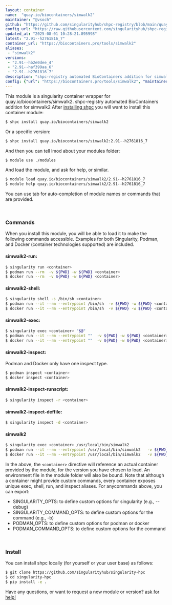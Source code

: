 ```yaml
---
layout: container
name:  "quay.io/biocontainers/simwalk2"
maintainer: "@vsoch"
github: "https://github.com/singularityhub/shpc-registry/blob/main/quay.io/biocontainers/simwalk2/container.yaml"
config_url: "https://raw.githubusercontent.com/singularityhub/shpc-registry/main/quay.io/biocontainers/simwalk2/container.yaml"
updated_at: "2025-08-01 10:28:21.895998"
latest: "2.91--h2761816_7"
container_url: "https://biocontainers.pro/tools/simwalk2"
aliases:
 - "simwalk2"
versions:
 - "2.91--hb2e0dee_4"
 - "2.91--haf399aa_6"
 - "2.91--h2761816_7"
description: "shpc-registry automated BioContainers addition for simwalk2"
config: {"url": "https://biocontainers.pro/tools/simwalk2", "maintainer": "@vsoch", "description": "shpc-registry automated BioContainers addition for simwalk2", "latest": {"2.91--h2761816_7": "sha256:a7a72af342f7c797ec5290ce786e82985877fbf9bfacfb5f1486e32de3b01221"}, "tags": {"2.91--hb2e0dee_4": "sha256:ebf2afe6ca3fca8d4827a9542d6711ab1b748fb90958c7b11f7531f0a295571b", "2.91--haf399aa_6": "sha256:345d56225b17810f048e8edb6e6e57ac4056ee19f69a89ded0e38df27edb6299", "2.91--h2761816_7": "sha256:a7a72af342f7c797ec5290ce786e82985877fbf9bfacfb5f1486e32de3b01221"}, "docker": "quay.io/biocontainers/simwalk2", "aliases": {"simwalk2": "/usr/local/bin/simwalk2"}}
---
```


This module is a singularity container wrapper for quay.io/biocontainers/simwalk2.
shpc-registry automated BioContainers addition for simwalk2
After [installing shpc](#install) you will want to install this container module:


```bash
$ shpc install quay.io/biocontainers/simwalk2
```

Or a specific version:

```bash
$ shpc install quay.io/biocontainers/simwalk2:2.91--h2761816_7
```

And then you can tell lmod about your modules folder:

```bash
$ module use ./modules
```

And load the module, and ask for help, or similar.

```bash
$ module load quay.io/biocontainers/simwalk2/2.91--h2761816_7
$ module help quay.io/biocontainers/simwalk2/2.91--h2761816_7
```

You can use tab for auto-completion of module names or commands that are provided.

<br>

### Commands

When you install this module, you will be able to load it to make the following commands accessible.
Examples for both Singularity, Podman, and Docker (container technologies supported) are included.

#### simwalk2-run:

```bash
$ singularity run <container>
$ podman run --rm  -v ${PWD} -w ${PWD} <container>
$ docker run --rm  -v ${PWD} -w ${PWD} <container>
```

#### simwalk2-shell:

```bash
$ singularity shell -s /bin/sh <container>
$ podman run --it --rm --entrypoint /bin/sh  -v ${PWD} -w ${PWD} <container>
$ docker run --it --rm --entrypoint /bin/sh  -v ${PWD} -w ${PWD} <container>
```

#### simwalk2-exec:

```bash
$ singularity exec <container> "$@"
$ podman run --it --rm --entrypoint ""  -v ${PWD} -w ${PWD} <container> "$@"
$ docker run --it --rm --entrypoint ""  -v ${PWD} -w ${PWD} <container> "$@"
```

#### simwalk2-inspect:

Podman and Docker only have one inspect type.

```bash
$ podman inspect <container>
$ docker inspect <container>
```

#### simwalk2-inspect-runscript:

```bash
$ singularity inspect -r <container>
```

#### simwalk2-inspect-deffile:

```bash
$ singularity inspect -d <container>
```


#### simwalk2

```bash
$ singularity exec <container> /usr/local/bin/simwalk2
$ podman run --it --rm --entrypoint /usr/local/bin/simwalk2   -v ${PWD} -w ${PWD} <container> -c " $@"
$ docker run --it --rm --entrypoint /usr/local/bin/simwalk2   -v ${PWD} -w ${PWD} <container> -c " $@"
```



In the above, the `<container>` directive will reference an actual container provided
by the module, for the version you have chosen to load. An environment file in the
module folder will also be bound. Note that although a container
might provide custom commands, every container exposes unique exec, shell, run, and
inspect aliases. For anycommands above, you can export:

 - SINGULARITY_OPTS: to define custom options for singularity (e.g., --debug)
 - SINGULARITY_COMMAND_OPTS: to define custom options for the command (e.g., -b)
 - PODMAN_OPTS: to define custom options for podman or docker
 - PODMAN_COMMAND_OPTS: to define custom options for the command

<br>

### Install

You can install shpc locally (for yourself or your user base) as follows:

```bash
$ git clone https://github.com/singularityhub/singularity-hpc
$ cd singularity-hpc
$ pip install -e .
```

Have any questions, or want to request a new module or version? [ask for help!](https://github.com/singularityhub/singularity-hpc/issues)
